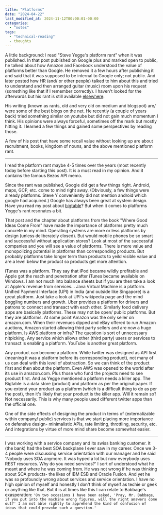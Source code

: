 ```yaml
---
title: "Platforms"
date: "2024-04-22"
last_modified_at: 2024-11-12T00:00:01-00:00
categories: 
  - "notes"
tags: 
  - "technical-reading"
  - thoughts
---
```

A little background:
I read "Steve Yegge's platform rant" when it was published. In that post published on Google plus and marked open to public, he talked about how Amazon and Facebook understood the value of platforms better than Google. He removed it a few hours after publishing it and said that it was supposed to be internal to Google only; not public. And later posted how HR (and/ or other people) talked to him about this and tried to understand and then arranged guitar (music) room upon his request (something like that if I remember correctly). I haven't looked for the afterwards but his rant is still available [elsewhere](https://gist.github.com/chitchcock/1281611).

His writing (known as rants, old and very old on medium and blogspot) are/ were some of the best blogs on the net. He recently (a couple of years back) tried something similar on youtube but did not gain much momentum I think. His opinions were always forceful, sometimes off the mark but mostly hitting it. I learned a few things and gained some perspectives by reading those.

A few of his post that have some recall value without looking up are about recruitment, books, kingdom of nouns, and the above mentioned platform rant.

---
I read the platform rant maybe 4-5 times over the years (most recently today before starting this post). It is a must read in my opinion. And it contains the famous Bezos API memo. 

Since the rant was published, Google did get a few things right. Android, maps, GCP, etc. come to mind right away. (Obviously, a few things were already platforms. Steve Y conveniently did not mention android which google had acquired.) Google has always been great at system design. Have you read my post about [bigtable](https://atul-atul.github.io/reading-googles-bigtable-paper/)? But when it comes to platforms Yegge's rant resonates a bit.

That post and the chapter about platforms from the book "Where Good Ideas Come From" have made the importance of platforms pretty much concrete in my mind. Operating systems are more or less platforms by design (unless deliberately closed). But would mobile phones be so smart and successful without application stores? Look at most of the successful companies and you will see a value of platforms. There is more value and monopolizing potential in platforms than corresponding products. But probably platforms take longer term than products to yeild visible value and are a level below the product so products get more attention.

iTunes was a platform. They say that iPod became wildly profitable and Apple got the reach and penetration after iTunes became available on Windows. I am not much into balance sheets but if you are then take a look at Apple's revenue from services... Java Virtual Machine is a platform. Unified Payment Interface (UPI) in India (and outside like Singapore) is a great platform. Just take a look at UPI's wikipedia page and the mind boggling numbers and growth. Uber provides a platform for drivers and patrons to connect and transact with each other. Similarly food delivery apps are basically platforms. These may not be open/ public platforms. But they are platforms. At some point Amazon was the only seller on amazon.com. When their revenues dipped and eBay offered to run Amazon auctions, Amazon started allowing third party sellers and are now a huge platform. Is AWS platform or infra? The question is sort of unnecessary nitpicking. Any service which allows other (third party) users or services to transact is enabling a platform. YouTube is another great platform.

Any product can become a platform. While twitter was designed as API first (meaning it was a platform before its corresponding product), not many of us can deal with this level of abstraction. So we can think of the product first and then about the platform. Even AWS was opened to the world after its use in amazon.com. Plus those who fund the projects need to see product first. And as Yegge mentioned a platform needs a killer app. The Bigtable is a data store (product) and platform as per the original paper. If you extend your product as a platform (which is a difficult thing to do as per the post), then it's likely that your product is the killer app. Will it remain so? Not necessarily. This is why many people used different twitter apps than the official one. 

One of the side effects of designing the product in terms of (externalizable within company/ public) services is that we start placing more importance on defensive design- minimalistic APIs, rate limiting, throttling, security, etc. And integrations by virtue of more mind share become somewhat easier.

---
I was working with a service company and its swiss banking customer. It (the bank) had the best SOA backplane I ever saw in my career. Once we 3-4 people were discussing service orientation with our manager and he said 'Nobody uses SOA anymore. It was hyped a lot but now everybody uses REST resources. Why do you need services?' I sort of understood what he meant and where he was coming from. He was not wrong if he was thinking about SOA products- the likes of IBM ESB and Oracle Fusion. And yet he was so profoundly wrong about services and service orientation. I have no high opinion of myself and honestly I don't think of myself as techie or geek or anything like that. But it is at times like this I can relate to Babbage's exasperation: `'On two occasions I have been asked, 'Pray, Mr. Babbage, if you put into the machine wrong figures, will the right answers come out?' I am not able rightly to apprehend the kind of confusion of ideas that could provoke such a question.'`


